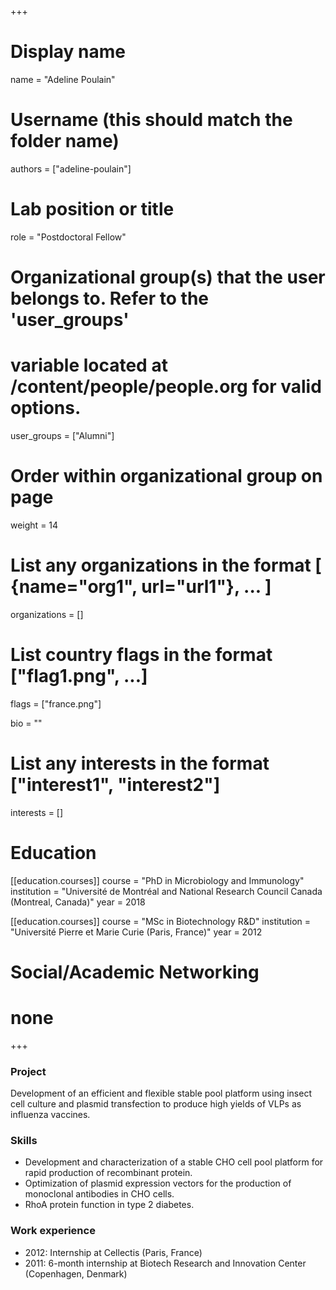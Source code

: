 +++
# Display name
name = "Adeline Poulain"

# Username (this should match the folder name)
authors = ["adeline-poulain"]

# Lab position or title
role = "Postdoctoral Fellow"

# Organizational group(s) that the user belongs to. Refer to the 'user_groups'
# variable located at /content/people/people.org for valid options.
user_groups = ["Alumni"]

# Order within organizational group on page
weight = 14

# List any organizations in the format [ {name="org1", url="url1"}, ... ]
organizations = []

# List country flags in the format ["flag1.png", ...]
flags = ["france.png"]

bio = ""

# List any interests in the format ["interest1", "interest2"]
interests = []

# Education
[[education.courses]]
  course = "PhD in Microbiology and Immunology"
  institution = "Université de Montréal and National Research Council Canada (Montreal, Canada)"
  year = 2018

[[education.courses]]
  course = "MSc in Biotechnology R&D"
  institution = "Université Pierre et Marie Curie (Paris, France)"
  year = 2012

# Social/Academic Networking
# none
+++

### Project
Development of an efficient and flexible stable pool platform using insect cell
culture and plasmid transfection to produce high yields of VLPs as influenza
vaccines.

### Skills
- Development and characterization of a stable CHO cell pool platform for rapid
  production of recombinant protein.
- Optimization of plasmid expression vectors for the production of monoclonal
  antibodies in CHO cells.
- RhoA protein function in type 2 diabetes.

### Work experience
- 2012: Internship at Cellectis (Paris, France)
- 2011: 6-month internship at Biotech Research and Innovation Center
  (Copenhagen, Denmark)
